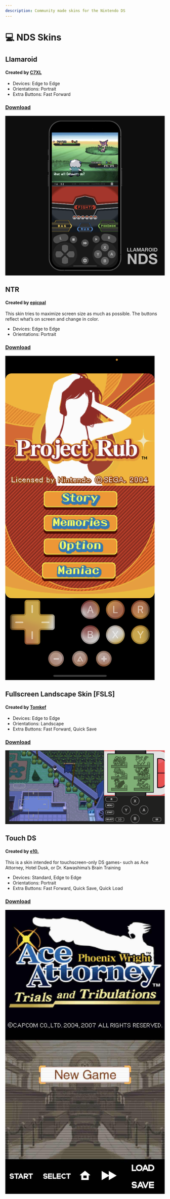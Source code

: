 ```yaml
---
description: Community made skins for the Nintendo DS
---
```


# 💻 NDS Skins

## Llamaroid

#### Created by [C7XL](https://discordapp.com/users/330683206854639627)

* Devices: Edge to Edge
* Orientations: Portrait
* Extra Buttons: Fast Forward

### [Download](NDS/Llamaroid/skin.deltaskin)

![](NDS/Llamaroid/image.png)

## NTR

#### Created by [epicpal](https://discordapp.com/users/281835162474512385)

This skin tries to maximize screen size as much as possible. The buttons reflect what’s on screen and change in color.

* Devices: Edge to Edge
* Orientations: Portrait

### [Download](NDS/NTR/skin.deltaskin)

![](NDS/NTR/image.png)

## Fullscreen Landscape Skin \[FSLS]

#### Created by [Tomkef](https://discordapp.com/users/208228152839897088)

* Devices: Edge to Edge
* Orientations: Landscape
* Extra Buttons: Fast Forward, Quick Save

### [Download](NDS/FSLS/skin.deltaskin)

![](NDS/FSLS/image.png)

## Touch DS

#### Created by [e10.](https://discordapp.com/users/279456607174131713)

This is a skin intended for touchscreen-only DS games- such as Ace Attorney, Hotel Dusk, or Dr. Kawashima’s Brain Training

* Devices: Standard, Edge to Edge
* Orientations: Portrait
* Extra Buttons: Fast Forward, Quick Save, Quick Load

### [Download](NDS/TouchDS/skin.deltaskin)

![](NDS/TouchDS/image.jpg)

